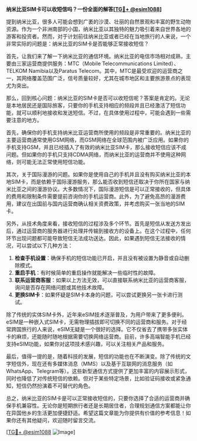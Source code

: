 **纳米比亚SIM卡可以收短信吗？一份全面的解答[[TG💪+ @esim1088](https://t.me/s/esim1088)]**

提到纳米比亚，很多人可能会想到广袤的沙漠、壮丽的自然景观和丰富的野生动物资源。作为一个非洲南部的小国，纳米比亚以其独特的魅力吸引着来自世界各地的游客和投资者。然而，对于计划前往纳米比亚或者已经在当地旅行的人来说，一个非常实际的问题是：纳米比亚的SIM卡是否能够正常接收短信？

首先，让我们来了解一下纳米比亚的通信环境。纳米比亚的电信市场相对成熟，主要由三家运营商提供服务：MTC（Mobile Telecommunications Limited）、TELKOM Namibia以及Paratus Telecom。其中，MTC是最受欢迎的运营商之一，其网络覆盖范围广泛，信号质量较好，尤其在城市地区和主要旅游景点的表现尤为突出。

那么，回到核心问题：纳米比亚的SIM卡是否可以收短信呢？答案是肯定的。无论是本地居民还是国际旅客，只要你的手机支持相应的频段并且已经激活了短信功能，就可以顺利地接收和发送短信。不过，在具体使用过程中，可能会遇到一些需要注意的地方。

首先，确保你的手机支持纳米比亚运营商所使用的频段是非常重要的。纳米比亚的主要运营商通常使用GSM网络，而GSM网络在全球范围内被广泛应用。如果你的手机支持GSM，并且已经插入了有效的纳米比亚SIM卡，那么接收短信应该不成问题。但如果你的手机只支持CDMA网络，而纳米比亚的运营商并不使用这种网络，则可能无法正常使用短信功能。

其次，关于国际漫游的问题。如果你是使用自己的手机并且没有购买纳米比亚的本地SIM卡，而是依赖于国际漫游服务，那么能否收到短信还取决于你所在国家与纳米比亚之间的漫游协议。大多数情况下，国际漫游短信是可以正常接收的，但具体的费用和限制条件需要提前咨询你的手机运营商。此外，为了避免高昂的漫游费用，建议在出国前与国内运营商确认相关资费政策，并考虑购买一张当地的SIM卡。

另外，从技术角度来看，接收短信的过程涉及多个环节。首先是短信从发送方发出后，通过运营商的服务器进行处理并传输到接收方的设备上。在这个过程中，任何环节出现问题都可能导致短信无法成功送达。因此，如果遇到短信无法接收的情况，可以尝试以下几种方法：

1. **检查手机设置**：确保手机的短信功能已开启，并且没有被设置为静音或自动删除模式。
2. **重启手机**：有时候简单的重启操作就能解决一些临时性的故障。
3. **联系运营商客服**：如果以上方法无效，可以直接联系纳米比亚的运营商客服，询问是否存在网络问题或其他技术故障。
4. **更换SIM卡**：如果怀疑是SIM卡本身的问题，可以尝试更换另一张卡进行测试。

除了传统的实体SIM卡外，近年来eSIM技术逐渐普及，为用户带来了更多便利。eSIM是一种嵌入式SIM卡，无需物理插拔即可切换不同的运营商和服务。对于经常跨国旅行的人来说，eSIM无疑是一个很好的选择。它不仅省去了携带多张实体卡的麻烦，还能随时随地根据需要切换网络运营商。目前，许多高端智能手机已经支持eSIM功能，如果你对这项技术感兴趣，可以关注相关产品和服务。

最后，值得一提的是，随着科技的发展，短信的功能也在不断演变。除了传统的文字短信外，现在还有多媒体消息（MMS）以及基于互联网的消息服务（如WhatsApp、Telegram等）。这些新型通信方式提供了更加丰富的内容展示形式，同时也降低了对传统短信的依赖。但对于某些特定场景，比如验证码接收或紧急通知，短信仍然扮演着不可替代的角色。

总之，纳米比亚的SIM卡是可以正常接收短信的，只要你选择了合适的运营商并确保手机兼容性。无论你是短期旅行者还是长期居住者，合理规划通信方案都能让你在异国他乡的生活更加便捷舒适。希望这篇文章能为你提供有价值的参考信息！如果你还有其他疑问，欢迎随时留言交流。

[[TG💪+ @esim1088](https://t.me/s/esim1088) ![Image](https://i.postimg.cc/4NQfJmqS/Snipaste-2025-05-13-00-14-12.png)]